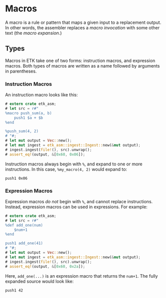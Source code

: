 # Macros

A macro is a rule or pattern that maps a given input to a replacement output. In other words, the assembler replaces a _macro invocation_ with some other text (the _macro expansion_.)

## Types

Macros in ETK take one of two forms: instruction macros, and expression macros. Both types of macros are written as a name followed by arguments in parentheses.

### Instruction Macros

An instruction macro looks like this:

```rust
# extern crate etk_asm;
# let src = r#"
%macro push_sum(a, b)
    push1 $a + $b
%end

%push_sum(4, 2)
# "#;
# let mut output = Vec::new();
# let mut ingest = etk_asm::ingest::Ingest::new(&mut output);
# ingest.ingest(file!(), src).unwrap();
# assert_eq!(output, &[0x60, 0x06]);
```

Instruction macros always begin with `%`, and expand to one or more instructions. In this case, `%my_macro(4, 2)` would expand to:

```ignore
push1 0x06
```

### Expression Macros

Expression macros _do not_ begin with `%`, and cannot replace instructions. Instead, expression macros can be used in expressions. For example:

```rust
# extern crate etk_asm;
# let src = r#"
%def add_one(num)
    $num+1
%end

push1 add_one(41)
# "#;
# let mut output = Vec::new();
# let mut ingest = etk_asm::ingest::Ingest::new(&mut output);
# ingest.ingest(file!(), src).unwrap();
# assert_eq!(output, &[0x60, 0x2a]);
```

Here, `add_one(...)` is an expression macro that returns the `num+1`. The fully expanded source would look like:

```ignore
push1 42
```

